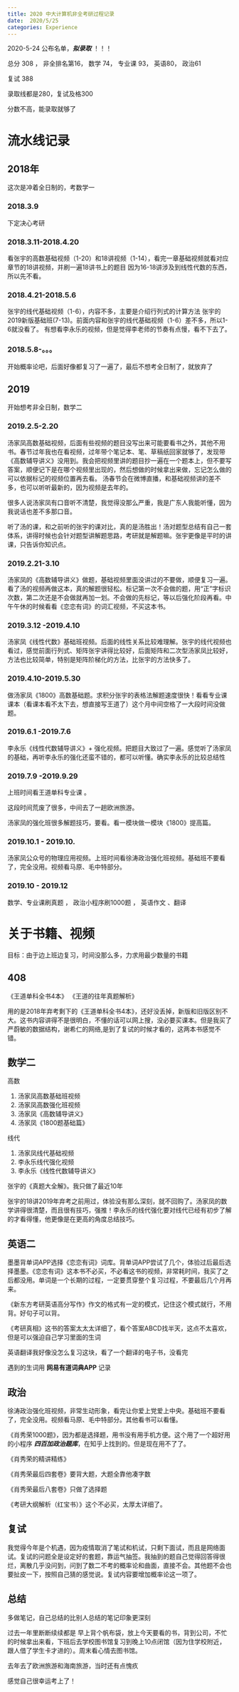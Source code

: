 ```yaml
---
title: 2020 中大计算机非全考研过程记录  
date:  2020/5/25
categories: Experience
---
```


2020-5-24 公布名单，***拟录取*** ！！！

总分 308 ， 非全排名第16，
数学 74，
专业课 93，
英语80，
政治61

复试 388

录取线都是280，复试及格300

分数不高，能录取就够了

# 流水线记录
## 2018年
这次是冲着全日制的，考数学一
### 2018.3.9

下定决心考研
###  2018.3.11-2018.4.20 

看张宇的高数基础视频（1-20）和18讲视频（1-14），看完一章基础视频就看对应章节的18讲视频，并刷一遍18讲书上的题目
因为16-18讲涉及到线性代数的东西，所以先不看。
###  2018.4.21-2018.5.6

张宇的线代基础视频（1-6），内容不多，主要是介绍行列式的计算方法
张宇的2019新版基础班(7-13)。前面内容和张宇的线代基础视频（1-6）差不多，所以1-6就没看了。
有想看李永乐的视频，但是觉得李老师的节奏有点慢，看不下去了。

###  2018.5.8-。。。

开始概率论吧，后面好像都复习了一遍了，最后不想考全日制了，就放弃了

## 2019
开始想考非全日制，数学二
###   2019.2.5-2.20 

汤家凤高数基础视频，后面有些视频的题目没写出来可能要看书之外，其他不用书。春节过年我也在看视频，过年带个笔记本、笔、草稿纸回家就够了，发现带《高数辅导讲义》没用到。我会把视频里讲的题目抄一遍在一个题本上，但不要写答案，顺便记下是在哪个视频里出现的，然后想做的时候拿出来做，忘记怎么做的可以依据标记的视频位置再去看。
汤春节会在微博直播，和基础视频讲的差不多，也可以听听最新的，因为视频是去年的。

很多人说汤家凤有口音听不清楚，我觉得没那么严重，我是广东人我能听懂，因为我说话也差不多那口音。

听了汤的课，和之前听的张宇的课对比，真的是汤胜出！汤对题型总结有自己一套体系，讲得时候也会针对题型讲解题思路，考研就是解题嘛。张宇更像是平时的讲课，只告诉你知识点。

###   2019.2.21-3.10

汤家凤的《高数辅导讲义》做题，基础视频里面没讲过的不要做，顺便复习一遍。看了汤的视频再做这本，真的解题很轻松。标记第一次不会做的题，用“正”字标识次数，第二次还是不会做就再加一划。不会做的先标记，等以后强化阶段再看。中午午休的时候看看《恋恋有词》的词汇视频，不买这本书。

###  2019.3.12 -2019.4.10 

汤家凤《线性代数》基础班视频。后面的线性关系比较难理解。张宇的线代视频也看过，感觉前面行列式、矩阵张宇讲得比较好，后面矩阵和二次型汤家凤比较好，方法也比较简单，特别是矩阵阶梯化的方法，比张宇的方法快多了。

###  2019.4.10-2019.5.30 
做汤家凤《1800》高数基础题。求积分张宇的表格法解题速度很快！看看专业课课本（看课本看不太下去，想直接写王道了）这个月中间空格了一大段时间没做题。
###   2019.6.1 -2019.7.6 
李永乐《线性代数辅导讲义》+ 强化视频。把题目大致过了一遍。感觉听了汤家凤的基础，再听李永乐的强化还蛮不错的，都可以听懂。确实李永乐的比较总结性
###   2019.7.9 -2019.9.29 
上班时间看王道单科专业课 。

这段时间荒废了很多，中间去了一趟欧洲旅游。

汤家凤的强化班很多解题技巧，要看。看一模块做一模块《1800》提高篇。

###  2019.10.1 - 2019.10. 
汤家凤公众号的物理应用视频。上班时间看徐涛政治强化班视频。基础班不要看了，完全没用。视频看马原、毛中特部分。

###   2019.10 - 2019.12
数学、专业课刷真题 ， 政治小程序刷1000题 ， 英语作文 、翻译

# 关于书籍、视频
目标：由于边上班边复习，时间没那么多，力求用最少数量的书籍

## 408
《王道单科全书4本》
《王道的往年真题解析》

用的是2018年弃考剩下的《王道单科全书4本》，还好没丢掉，新版和旧版区别不大。这书内容讲得不是很明白，不懂的话可以网上搜，没必要买课本。但是我买了严蔚敏的数据结构，谢希仁的网络,是到了复试的时候才看的，这两本书感觉不错。


## 数学二
高数
1. 汤家凤高数基础班视频
2. 汤家凤高数强化班视频
3. 汤家凤《高数辅导讲义》
4. 汤家凤《1800题基础篇》

线代
1. 汤家凤线代基础视频
2. 李永乐线代强化视频 
3. 李永乐《线性代数辅导讲义》


张宇的《真题大全解》。我只做了最近10年

张宇的18讲2019年弃考之前用过，体验没有那么深刻，就不回购了。汤家凤的数学讲得很清楚，而且很有技巧，强推！李永乐的线代强化要对线代已经有初步了解的才看得懂，他更像是在更高的角度总结技巧。

## 英语二
墨墨背单词APP选择《恋恋有词》词库。背单词APP尝试了几个，体验过后最后选择墨墨。《恋恋有词》这本书不必买，不必看这书的视频，非常耗时间，我买了之后都没用。单词是一个长期的过程，一定要贯穿整个复习过程，不要最后几个月再来。

《新东方考研英语高分写作》作文的格式有一定的模式，记住这个模式就行，不用背。好句子可以背。

《考研真相》这书的答案太太太详细了，看个答案ABCD找半天，这点不太喜欢，但是可以强迫自己学习里面的生词

英语翻译我好像没怎么复习这块，看了一个翻译的电子书，没看完

遇到的生词用 **网易有道词典APP** 记录


## 政治
徐涛政治强化班视频，非常生动形象，看完让你爱上党爱上中央。基础班不要看了，完全没用。视频看马原、毛中特部分。其他看书可以看懂。

《肖秀荣1000题》，因为都是选择题，用书没有用手机方便。这个用了一个超好用的小程序 ***四百加政治题库***，在知乎上找到的。但是现在用不了了。

《肖秀荣的精讲精练》 

《肖秀荣最后四套卷》要背大题，大题全靠他凑字数

《肖秀荣最后八套卷》只做了选择题

《考研大纲解析（红宝书）》这个不必买，太厚太详细了。


## 复试
我觉得今年是个机遇，因为疫情取消了笔试和机试，只剩下面试，而且是网络面试。复试的问题全是设定好的套题，靠运气抽签。我抽到的题自己觉得回答得很烂，离散几乎没问到，问到了数二不考的概率论和曲面，直接不会。其他题不会也要扯皮一下，按照自己猜的感觉说。复试内容要增加概率论这一项了。

## 总结
多做笔记，自己总结的比别人总结的笔记印象更深刻

过去一年里断断续续都是 早上背个帆布袋，放上今天要看的书，背到公司，不忙的时候拿出来看，下班后去学校图书馆复习到晚上10点闭馆（因为住学校附近，跟人借了学生卡才进的）。周末看心情去图书馆。

去年去了欧洲旅游和海南旅游，当时还有点愧疚

感觉自己很幸运考上了！